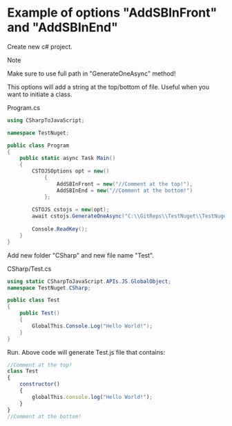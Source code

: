 # Example of options "AddSBInFront" and "AddSBInEnd"

Create new c# project.
> [!NOTE]
> Make sure to use full path in "GenerateOneAsync" method! 

This options will add a string at the top/bottom of file. Useful when you want to initiate a class.

Program.cs
```csharp
using CSharpToJavaScript;

namespace TestNuget;

public class Program
{
	public static async Task Main()
	{
		CSTOJSOptions opt = new()
			{
				AddSBInFront = new("//Comment at the top!"),
				AddSBInEnd = new("//Comment at the bottom!")
			};
		
		CSTOJS cstojs = new(opt);
		await cstojs.GenerateOneAsync("C:\\GitReps\\TestNuget\\TestNuget\\CSharp\\Test.cs");
		
		Console.ReadKey();
	}
}
```

Add new folder "CSharp" and new file name "Test".

CSharp/Test.cs
```csharp
using static CSharpToJavaScript.APIs.JS.GlobalObject;
namespace TestNuget.CSharp;

public class Test
{
	public Test()
	{
		GlobalThis.Console.Log("Hello World!");
	}
}
```

Run. Above code will generate Test.js file that contains:

```javascript
//Comment at the top!
class Test
{
	constructor()
 	{
   		globalThis.console.log("Hello World!");
 	}
}
//Comment at the bottom!
```
